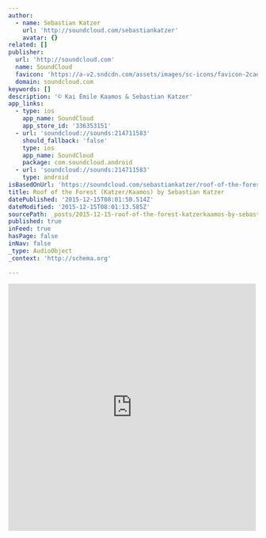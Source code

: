 ```yaml
---
author:
  - name: Sebastian Katzer
    url: 'http://soundcloud.com/sebastiankatzer'
    avatar: {}
related: []
publisher:
  url: 'http://soundcloud.com'
  name: SoundCloud
  favicon: 'https://a-v2.sndcdn.com/assets/images/sc-icons/favicon-2cadd14b.ico'
  domain: soundcloud.com
keywords: []
description: '© Kai Émile Kaamos & Sebastian Katzer'
app_links:
  - type: ios
    app_name: SoundCloud
    app_store_id: '336353151'
  - url: 'soundcloud://sounds:214711583'
    should_fallback: 'false'
    type: ios
    app_name: SoundCloud
    package: com.soundcloud.android
  - url: 'soundcloud://sounds:214711583'
    type: android
isBasedOnUrl: 'https://soundcloud.com/sebastiankatzer/roof-of-the-forest-katzerkaamos'
title: Roof of the Forest (Katzer/Kaamos) by Sebastian Katzer
datePublished: '2015-12-15T08:01:50.514Z'
dateModified: '2015-12-15T08:01:13.585Z'
sourcePath: _posts/2015-12-15-roof-of-the-forest-katzerkaamos-by-sebastian-katzer.md
published: true
inFeed: true
hasPage: false
inNav: false
_type: AudioObject
_context: 'http://schema.org'

---
```

<iframe src="https://cdn.embedly.com/widgets/media.html?src=https%3A%2F%2Fw.soundcloud.com%2Fplayer%2F%3Fvisual%3Dtrue%26url%3Dhttp%253A%252F%252Fapi.soundcloud.com%252Ftracks%252F214711583%26show_artwork%3Dtrue&amp;url=https%3A%2F%2Fsoundcloud.com%2Fsebastiankatzer%2Froof-of-the-forest-katzerkaamos&amp;image=http%3A%2F%2Fi1.sndcdn.com%2Fartworks-000123239666-qf5e9m-t500x500.jpg&amp;key=b7d04c9b404c499eba89ee7072e1c4f7&amp;type=text%2Fhtml&amp;schema=soundcloud" width="500" height="500" scrolling="no" frameborder="0" allowfullscreen="allowfullscreen" style=""></iframe>